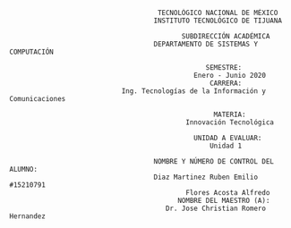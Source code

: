                                          TECNOLÓGICO NACIONAL DE MÉXICO
                                        INSTITUTO TECNOLÓGICO DE TIJUANA

                                               SUBDIRECCIÓN ACADÉMICA
                                        DEPARTAMENTO DE SISTEMAS Y COMPUTACIÓN

                                                     SEMESTRE: 
                                                  Enero - Junio 2020
                                                      CARRERA: 
                                Ing. Tecnologías de la Información y Comunicaciones

                                                       MATERIA:
                                                Innovación Tecnológica

                                                  UNIDAD A EVALUAR:
                                                      Unidad 1

                                        NOMBRE Y NÚMERO DE CONTROL DEL ALUMNO:
                                        Diaz Martinez Ruben Emilio #15210791
                                                Flores Acosta Alfredo
                                              NOMBRE DEL MAESTRO (A):
                                           Dr. Jose Christian Romero Hernandez
